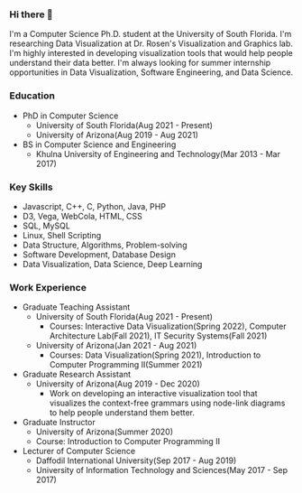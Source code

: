 ### Hi there 👋

<!--
**dilshadurrahman58/dilshadurrahman58** is a ✨ _special_ ✨ repository because its `README.md` (this file) appears on your GitHub profile.

Here are some ideas to get you started:

- 🔭 I’m currently working on ...
- 🌱 I’m currently learning ...
- 👯 I’m looking to collaborate on ...
- 🤔 I’m looking for help with ...
- 💬 Ask me about ...
- 📫 How to reach me: ...
- 😄 Pronouns: ...
- ⚡ Fun fact: ...
-->

I'm a Computer Science Ph.D. student at the University of South Florida. I'm researching Data Visualization at Dr. Rosen's Visualization and Graphics lab. I'm highly interested in developing visualization tools that would help people understand their data better. I'm always looking for summer internship opportunities in Data Visualization, Software Engineering, and Data Science.

### Education
- PhD in Computer Science
  - University of South Florida(Aug 2021 - Present)
  - University of Arizona(Aug 2019 - Aug 2021)
- BS in Computer Science and Engineering
  - Khulna University of Engineering and Technology(Mar 2013 - Mar 2017)

### Key Skills
- Javascript, C++, C, Python, Java, PHP
- D3, Vega, WebCola, HTML, CSS
- SQL, MySQL
- Linux, Shell Scripting
- Data Structure, Algorithms, Problem-solving
- Software Development, Database Design
- Data Visualization, Data Science, Deep Learning

### Work Experience
- Graduate Teaching Assistant
  - University of South Florida(Aug 2021 - Present)
    - Courses: Interactive Data Visualization(Spring 2022), Computer Architecture Lab(Fall 2021), IT Security Systems(Fall 2021)
  - University of Arizona(Jan 2021 - Aug 2021)
    - Courses: Data Visualization(Spring 2021), Introduction to Computer Programming II(Summer 2021)
- Graduate Research Assistant
  - University of Arizona(Aug 2019 - Dec 2020)
    - Work on developing an interactive visualization tool that visualizes the context-free grammars using node-link diagrams to help people understand them better.
- Graduate Instructor
  - University of Arizona(Summer 2020)
  - Course: Introduction to Computer Programming II
- Lecturer of Computer Science
  - Daffodil International University(Sep 2017 - Aug 2019)
  - University of Information Technology and Sciences(May 2017 - Sep 2017)
